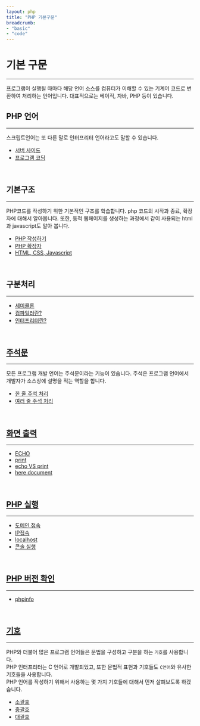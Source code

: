```yaml
---
layout: php
title: "PHP 기본구문"
breadcrumb:
- "basic"
- "code"
---
```


# 기본 구문
---
프로그램이 실행될 때마다 해당 언어 소스를 컴퓨터가 이해할 수 있는 기계어 코드로 변환하여 처리하는 언어입니다. 
대표적으로는 베이직, 자바, PHP 등이 있습니다.  

## PHP 언어
---
스크립트언어는 또 다른 말로 인터프리터 언어라고도 말할 수 있습니다.  
* [서버 사이드](serverside)
* [프로그램 코딩](error)

<br>

## 기본구조
---
PHP코드를 작성하기 위한 기본적인 구조를 학습합니다. php 코드의 시작과 종료, 확장자에 대해서 알아봅니다. 
또한, 동적 웹페이지를 생성하는 과정에서 같이 사용되는 html과 javascript도 알아 봅니다.

* [PHP 작성하기](edit)
* [PHP 확장자](extension)
* [HTML, CSS, Javascript](html)

<br>

## 구분처리
---
* [세미콜론](semicolon)
* [컴파일러란?](compiler)
* [인터프리터란?](interpreter)

<br>

## [주석문](comment)
---
모든 프로그램 개발 언어는 주석문이라는 기능이 있습니다. 주석은 프로그램 언어에서 개발자가 소스상에 설명을 적는 역할을 합니다.  

* [한 줄 주석 처리](comment)
* [여러 줄 주석 처리](comment)

<br>

## [화면 출력](output)
---
* [ECHO](output)
* [print](output)
* [echo VS print](output)
* [here document](output)

<br>

## [PHP 실행](execute)
---
* [도메인 접속](execute)
* [IP접속](execute)
* [localhost](execute)
* [콘솔 실행](execute)

<br>

## [PHP 버전 확인](phpinfo)
---
* [phpinfo](phpinfo)

<br>

## [기호](rule)
---
PHP와 더불어 많은 프로그램 언어들은 문법을 구성하고 구분을 하는 `기호`를 사용합니다.  
PHP 인터프리터는 C 언어로 개발되었고, 또한 문법적 표현과 기호들도 `C언어`와 유사한 기호들을 사용합니다.  
PHP 언어를 작성하기 위해서 사용하는 몇 가지 기호들에 대해서 먼저 살펴보도록 하겠습니다. 

* [소괄호](rule)
* [중괄호](rule)
* [대괄호](rule) 

<br><br>